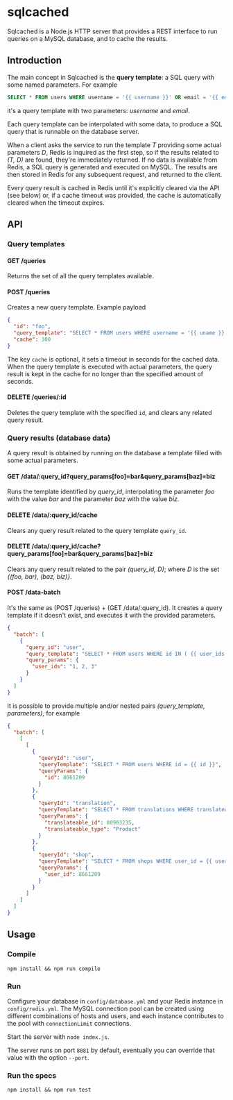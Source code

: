 sqlcached
==============

Sqlcached is a Node.js HTTP server that provides a REST interface to run
queries on a MySQL database, and to cache the results.


## Introduction

The main concept in Sqlcached is the **query template**: a SQL query with
some named parameters. For example

```sql
SELECT * FROM users WHERE username = '{{ username }}' OR email = '{{ email }}'
```
it's a query template with two parameters: *username* and *email*.

Each query template can be interpolated with some data, to produce a
SQL query that is runnable on the database server.

When a client asks the service to run the template *T* providing some actual
parameters *D*, Redis is inquired as the first step, so if the results
related to *(T, D)* are found, they're immediately returned.
If no data is available from Redis, a SQL query is generated and executed on
MySQL. The results are then stored in Redis for any subsequent request,
and returned to the client.

Every query result is cached in Redis until it's explicitly cleared via the
API (see below) or, if a cache timeout was provided, the cache is automatically
cleared when the timeout expires.


## API

### Query templates
#### GET /queries
Returns the set of all the query templates available.

#### POST /queries
Creates a new query template. Example payload
```json
{
  "id": "foo",
  "query_template": "SELECT * FROM users WHERE username = '{{ uname }}'",
  "cache": 300
}
```
The key `cache` is optional, it sets a timeout in seconds for the cached data.
When the query template is executed with actual parameters, the query result
is kept in the cache for no longer than the specified amount of seconds.

#### DELETE /queries/:id
Deletes the query template with the specified `id`, and clears any related
query result.

### Query results (database data)
A query result is obtained by running on the database a template filled with
some actual parameters.

#### GET /data/:query_id?query_params[foo]=bar&query_params[baz]=biz
Runs the template identified by *query_id*, interpolating the parameter *foo*
with the value *bar* and the parameter *baz* with the value *biz*.

#### DELETE /data/:query_id/cache
Clears any query result related to the query template `query_id`.

#### DELETE /data/:query_id/cache?query_params[foo]=bar&query_params[baz]=biz
Clears any query result related to the pair *(query_id, D)*; where *D* is the
set *{(foo, bar), (baz, biz)}*.

#### POST /data-batch
It's the same as (POST /queries) + (GET /data/:query_id). It creates a query
template if it doesn't exist, and executes it with the provided parameters.
```json
{
  "batch": [
    {
      "query_id": "user",
      "query_template": "SELECT * FROM users WHERE id IN ( {{ user_ids }} )",
      "query_params": {
        "user_ids": "1, 2, 3"
      }
    }
  ]
}
```

It is possible to provide multiple and/or nested pairs
*(query_template, parameters)*, for example
```json
{
  "batch": [
    [
      [
        {
          "queryId": "user",
          "queryTemplate": "SELECT * FROM users WHERE id = {{ id }}",
          "queryParams": {
            "id": 8661209
          }
        },
        {
          "queryId": "translation",
          "queryTemplate": "SELECT * FROM translations WHERE translateable_id = {{ translateable_id }} AND translateable_type = '{{ translateable_type }}'",
          "queryParams": {
            "translateable_id": 80903235,
            "translateable_type": "Product"
          }
        },
        {
          "queryId": "shop",
          "queryTemplate": "SELECT * FROM shops WHERE user_id = {{ user_id }}",
          "queryParams": {
            "user_id": 8661209
          }
        }
      ]
    ]
  ]
}
```

## Usage

### Compile
`npm install && npm run compile`

### Run
Configure your database in `config/database.yml` and your Redis instance in
`config/redis.yml`.
The MySQL connection pool can be created using different combinations of
hosts and users, and each instance contributes to the pool with
`connectionLimit` connections.

Start the server with `node index.js`.

The server runs on port `8081` by default, eventually you can override that
value with the option `--port`.

### Run the specs
`npm install && npm run test`
